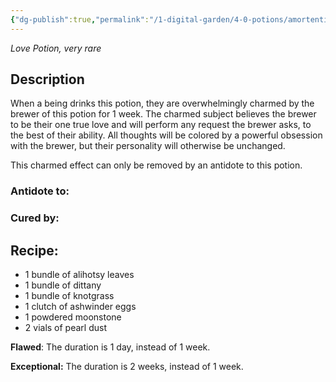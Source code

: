 ```yaml
---
{"dg-publish":true,"permalink":"/1-digital-garden/4-0-potions/amortentia-love/","tags":["#potion","love","very-rare"]}
---
```


*Love Potion, very rare* 

## Description

When a being drinks this potion, they are overwhelmingly charmed by the brewer of this potion for 1 week. The charmed subject believes the brewer to be their one true love and will perform any request the brewer asks, to the best of their ability. All thoughts will be colored by a powerful obsession with the brewer, but their personality will otherwise be unchanged. 

This charmed effect can only be removed by an antidote to this potion.

### Antidote to: 


### Cured by:


## Recipe:

- 1 bundle of alihotsy leaves
- 1 bundle of dittany
- 1 bundle of knotgrass
- 1 clutch of ashwinder eggs
- 1 powdered moonstone
- 2 vials of pearl dust

**Flawed**:
The duration is 1 day, instead of 1 week.

**Exceptional:** 
The duration is 2 weeks, instead of 1 week.